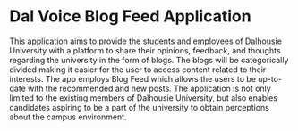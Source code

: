 # Dal Voice Blog Feed Application

This application aims to provide the students and employees of Dalhousie University with a platform to share their opinions, feedback, and thoughts regarding the university in the form of blogs. The blogs will be categorically divided making it easier for the user to access content related to their interests. The app employs Blog Feed which allows the users to be up-to-date with the recommended and new posts. The application is not only limited to the existing members of Dalhousie University, but also enables candidates aspiring to be a part of the university to obtain perceptions about the campus environment.
